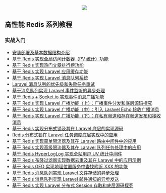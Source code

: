 <p align="center">
    <a href="https://xueyuanjun.com/books/high-performance-redis" target="_blank">
        <img src="https://xueyuanjun.com/storage/uploads/images/cover_page/2020-12/thumbs-850-350/Jietu20201204-184811.jpg">
    </a>
</p>

## 高性能 Redis 系列教程

### 实战入门

- [安装部署及基本数据结构介绍](https://xueyuanjun.com/post/22164)
- [基于 Redis 实现全局访问计数器（PV 统计）功能](https://xueyuanjun.com/post/22165)
- [基于 Redis 实现热门文章排行榜功能](https://xueyuanjun.com/post/22169)
- [基于 Redis 实现 Laravel 应用缓存功能](https://xueyuanjun.com/post/22171)
- [基于 Redis 实现 Laravel 消息队列系统](https://xueyuanjun.com/post/22176)
- [Laravel 消息队列的优先级和失败任务重试](https://xueyuanjun.com/post/22177)
- [基于消息队列实现 Laravel 事件监听的异步处理](https://xueyuanjun.com/post/22178)
- [基于 Redis + Socket.io 实现事件消息广播功能](https://xueyuanjun.com/post/22179)
- [基于 Redis 实现 Laravel 广播功能（上）：广播事件分发和底层源码探究](https://xueyuanjun.com/post/22180)
- [基于 Redis 实现 Laravel 广播功能（中）：引入 Laravel Echo 接收广播消息](https://xueyuanjun.com/post/22181)
- [基于 Redis 实现 Laravel 广播功能（下）：在私有频道和存在频道发布和接收消息](https://xueyuanjun.com/post/22182)
- [基于 Redis 实现分布式锁及其在 Laravel 底层的实现源码](https://xueyuanjun.com/post/22183)
- [Redis 分布式锁在 Laravel 任务调度底层实现中的应用](https://xueyuanjun.com/post/22185)
- [基于 Redis 实现简单限流器及其在 Laravel 路由中间件中的应用](https://xueyuanjun.com/post/22186)
- [基于 Redis 实现高级限流器及其在 Laravel 队列任务处理中的应用](https://xueyuanjun.com/post/22188)
- [基于 Redis HyperLogLog 实现全站用户 UV 统计中间件](https://xueyuanjun.com/post/22189)
- [基于 Redis 布隆过滤器实现数据去重及其在 Laravel 中的应用示例](https://xueyuanjun.com/post/22190)
- [基于 Redis GEO 实现地理位置服务中查找附近 XXX 的功能](https://xueyuanjun.com/post/22191)
- [基于 Redis 消息队列实现 Laravel 文件存储的异步处理](https://xueyuanjun.com/post/22198)
- [基于 Redis 消息队列实现 Laravel 邮件通知的异步发送](https://xueyuanjun.com/post/22199)
- [基于 Redis 实现 Laravel 分布式 Session 存取和底层源码探究](https://xueyuanjun.com/post/22200)

